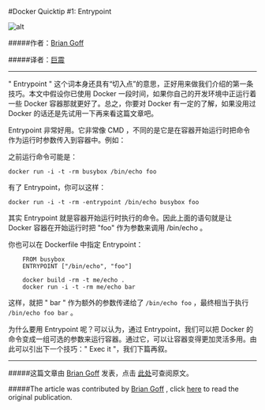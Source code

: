 #Docker Quicktip #1: Entrypoint

![alt](http://resource.docker.cn/quick-tip.jpg)

#####作者：[Brian Goff](https://github.com/cpuguy83) 

#####译者：[巨震](https://github.com/crystaldust)

---

" Entrypoint " 这个词本身还具有“切入点”的意思，正好用来做我们介绍的第一条技巧。本文中假设你已使用 Docker 一段时间，如果你自己的开发环境中正运行着一些 Docker 容器那就更好了。总之，你要对 Docker 有一定的了解，如果没用过 Docker 的话还是先试用一下再来看这篇文章吧。

Entrypoint 非常好用。它非常像 CMD ，不同的是它是在容器开始运行时把命令作为运行时参数传入到容器中。例如：


之前运行命令可能是：

`docker run -i -t -rm busybox /bin/echo foo`


有了 Entrypoint，你可以这样：

`docker run -i -t -rm -entrypoint /bin/echo busybox foo`

其实 Entrypoint 就是容器开始运行时执行的命令。因此上面的语句就是让 Docker 容器在开始运行时把 "foo" 作为参数来调用 /bin/echo 。


你也可以在 Dockerfile 中指定 Entrypoint：

```
    FROM busybox
    ENTRYPOINT ["/bin/echo", "foo"]

    docker build -rm -t me/echo .
    docker run -i -t -rm me/echo bar
```

这样，就把 " bar " 作为额外的参数传递给了 `/bin/echo foo` ，最终相当于执行 `/bin/echo foo bar` 。


为什么要用 Entrypoint 呢？可以认为，通过 Entrypoint，我们可以把 Docker 的命令变成一组可选的参数来运行容器。通过它，可以让容器变得更加灵活多用。由此可以引出下一个技巧：" Exec it "，我们下篇再叙。


---
#####这篇文章由 [Brian Goff](https://github.com/cpuguy83) 发表，点击 [此处](http://www.tech-d.net/2014/01/27/docker-quicktip-1-entrypoint/)可查阅原文。

#####The article was contributed by [Brian Goff](https://github.com/cpuguy83) , click [here](http://www.tech-d.net/2014/01/27/docker-quicktip-1-entrypoint/) to read the original publication.


